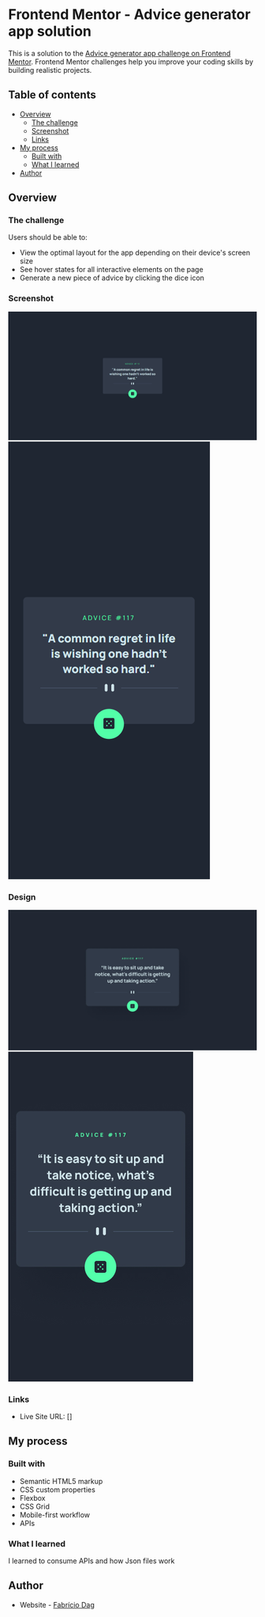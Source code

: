 # Frontend Mentor - Advice generator app solution

This is a solution to the [Advice generator app challenge on Frontend Mentor](https://www.frontendmentor.io/challenges/advice-generator-app-QdUG-13db). Frontend Mentor challenges help you improve your coding skills by building realistic projects.

## Table of contents

- [Overview](#overview)
  - [The challenge](#the-challenge)
  - [Screenshot](#screenshot)
  - [Links](#links)
- [My process](#my-process)
  - [Built with](#built-with)
  - [What I learned](#what-i-learned)
- [Author](#author)


## Overview

### The challenge

Users should be able to:

- View the optimal layout for the app depending on their device's screen size
- See hover states for all interactive elements on the page
- Generate a new piece of advice by clicking the dice icon

### Screenshot

![](./screenshots/desktop-design.png)
![](./screenshots/mobile-design.png)

### Design

![](./design/desktop-design.jpg)
![](./design/mobile-design.jpg)


### Links


- Live Site URL: []

## My process

### Built with

- Semantic HTML5 markup
- CSS custom properties
- Flexbox
- CSS Grid
- Mobile-first workflow
- APIs


### What I learned

I learned to consume APIs and how Json files work


## Author

- Website - [Fabrício Dag](Soon)

